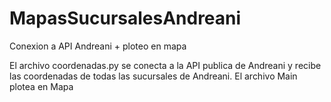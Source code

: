 # MapasSucursalesAndreani
 Conexion a API Andreani + ploteo en mapa 


El archivo coordenadas.py se conecta a la API publica de Andreani y recibe las coordenadas de todas las sucursales de Andreani. 
El archivo Main plotea en Mapa 
